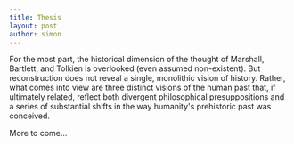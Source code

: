 ```yaml
---
title: Thesis
layout: post
author: simon
---
```


For the most part, the historical dimension of the thought of Marshall, Bartlett, and Tolkien is overlooked (even assumed non-existent). But reconstruction does not reveal a single, monolithic vision of history. Rather, what comes into view are three distinct visions of the human past that, if ultimately related, reflect both divergent philosophical presuppositions and a series of substantial shifts in the way humanity's prehistoric past was conceived. 

More to come...